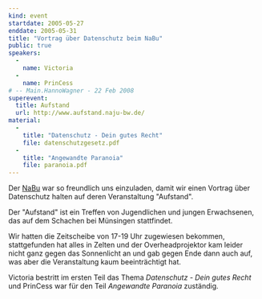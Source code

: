```yaml
---
kind: event
startdate: 2005-05-27
enddate: 2005-05-31
title: "Vortrag über Datenschutz beim NaBu"
public: true
speakers:
  -
    name: Victoria
  -
    name: PrinCess
# -- Main.HannoWagner - 22 Feb 2008
superevent:
  title: Aufstand
  url: http://www.aufstand.naju-bw.de/
material:
  -
    title: "Datenschutz - Dein gutes Recht"
    file: datenschutzgesetz.pdf
  -
    title: "Angewandte Paranoia"
    file: paranoia.pdf
---
```

Der <a href="http://www.aufstand.naju-bw.de/">NaBu</a> war so freundlich uns einzuladen,
damit wir einen Vortrag über Datenschutz halten auf deren Veranstaltung "Aufstand".

Der "Aufstand" ist ein Treffen von Jugendlichen und jungen Erwachsenen, das auf
dem Schachen bei Münsingen stattfindet.

Wir hatten die Zeitscheibe von 17-19 Uhr zugewiesen bekommen, stattgefunden hat
alles in Zelten und der Overheadprojektor kam leider nicht ganz gegen das
Sonnenlicht an und gab gegen Ende dann auch auf, was aber die Veranstaltung kaum
beeinträchtigt hat.

Victoria bestritt im ersten Teil das Thema
    _Datenschutz - Dein gutes Recht_
und PrinCess war für den Teil
    _Angewandte Paranoia_
zuständig.
